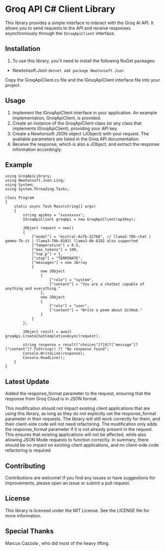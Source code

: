 # Groq API C# Client Library

This library provides a simple interface to interact with the Groq AI API. It allows you to send requests to the API and receive responses asynchronously through the `IGroqApiClient` interface.

## Installation

1. To use this library, you'll need to install the following NuGet packages:

- Newtonsoft.Json
``` dotnet add package Newtonsoft.Json ```

Copy the GroqApiClient.cs file and the IGroqApiClient interface file into your project.

## Usage
1. Implement the IGroqApiClient interface in your application. An example implementation, GroqApiClient, is provided.
2. Create an instance of the GroqApiClient class (or any class that implements IGroqApiClient), providing your API key.
3. Create a Newtonsoft JSON object (JObject) with your request. The available parameters are listed in the Groq API documentation.
4. Receive the response, which is also a JObject, and extract the response information accordingly.


## Example
```
using GroqApiLibrary;
using Newtonsoft.Json.Linq;
using System;
using System.Threading.Tasks;

class Program
{
    static async Task Main(string[] args)
    {
        string apiKey = "xxxxxxxxx";
        IGroqApiClient groqApi = new GroqApiClient(apiKey);

        JObject request = new()
        {
            ["model"] = "mixtral-8x7b-32768", // llama2-70b-chat | gemma-7b-it | llama3-70b-8192| llama3-8b-8192 also supported
            ["temperature"] = 0.5,
            ["max_tokens"] = 100,
            ["top_p"] = 1,
            ["stop"] = "TERMINATE",
            ["messages"] = new JArray
            {
                new JObject
                {
                    ["role"] = "system",
                    ["content"] = "You are a chatbot capable of anything and everything."
                },
                new JObject
                {
                    ["role"] = "user",
                    ["content"] = "Write a poem about GitHub."
                }
            }
        };

        JObject result = await groqApi.CreateChatCompletionAsync(request);

        string response = result["choices"]?[0]?["message"]?["content"]?.ToString() ?? "No response found";
        Console.WriteLine(response);
        Console.ReadLine();
    }
}
```

## Latest Update
Added the response_format parameter to the request, ensuring that the response from Groq Cloud is in JSON format.

This modification should not impact existing client applications that are using this library, as long as they do not explicitly set the response_format parameter in their requests. The library will still work correctly for them, and their client-side code will not need refactoring.
The modification only adds the response_format parameter if it is not already present in the request. This ensures that existing applications will not be affected, while also allowing JSON Mode requests to function correctly.
In summary, there should be no impact on existing client applications, and no client-side code refactoring is required.

## Contributing
Contributions are welcome! If you find any issues or have suggestions for improvements, please open an issue or submit a pull request.

## License
This library is licensed under the MIT License. See the LICENSE file for more information.

## Special Thanks
Marcus Cazzola , who did most of the heavy lifting.
